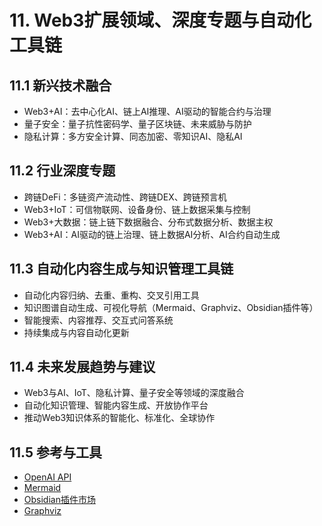 # 11. Web3扩展领域、深度专题与自动化工具链

## 11.1 新兴技术融合

- Web3+AI：去中心化AI、链上AI推理、AI驱动的智能合约与治理
- 量子安全：量子抗性密码学、量子区块链、未来威胁与防护
- 隐私计算：多方安全计算、同态加密、零知识AI、隐私AI

## 11.2 行业深度专题

- 跨链DeFi：多链资产流动性、跨链DEX、跨链预言机
- Web3+IoT：可信物联网、设备身份、链上数据采集与控制
- Web3+大数据：链上链下数据融合、分布式数据分析、数据主权
- Web3+AI：AI驱动的链上治理、链上数据AI分析、AI合约自动生成

## 11.3 自动化内容生成与知识管理工具链

- 自动化内容归纳、去重、重构、交叉引用工具
- 知识图谱自动生成、可视化导航（Mermaid、Graphviz、Obsidian插件等）
- 智能搜索、内容推荐、交互式问答系统
- 持续集成与内容自动化更新

## 11.4 未来发展趋势与建议

- Web3与AI、IoT、隐私计算、量子安全等领域的深度融合
- 自动化知识管理、智能内容生成、开放协作平台
- 推动Web3知识体系的智能化、标准化、全球协作

## 11.5 参考与工具

- [OpenAI API](https://platform.openai.com/)
- [Mermaid](https://mermaid-js.github.io/)
- [Obsidian插件市场](https://obsidian.md/plugins)
- [Graphviz](https://graphviz.gitlab.io/)
